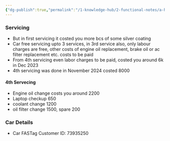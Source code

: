 ```yaml
---
{"dg-publish":true,"permalink":"/1-knowledge-hub/2-functional-notes/a-home-notes/car-notes/my-car-notes/","noteIcon":""}
---
```


### Servicing
- But in first servicing it costed you more bcs of some silver coating
- Car free servicing upto 3 services, in 3rd service also, only labour charges are free, other costs of engine oil replacement, brake oil or ac filter replacement etc. costs to be paid
- From 4th servicing even labor charges to be paid, costed you around 6k in Dec 2023
- 4th servicing was done in November 2024  costed 8000
#### 4th Servecing
- Engine oil change costs you around 2200
- Laptop checkup 650
- coolant change 1200
- oil filter change 1500, spare 200
### Car Details
- Car FASTag Customer ID: 73935250